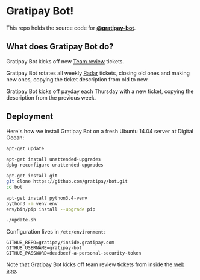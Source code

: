 # Gratipay Bot!

This repo holds the source code for [**@gratipay-bot**](https://github/gratipay-bot).


## What does Gratipay Bot do?

Gratipay Bot kicks off new [Team
review](http://inside.gratipay.com/howto/review-teams) tickets.

Gratipay Bot rotates all weekly
[Radar](http://inside.gratipay.com/howto/sweep-the-radar) tickets, closing old
ones and making new ones, copying the ticket description from old to new.

Gratipay Bot kicks off [payday](http://inside.gratipay.com/howto/run-payday)
each Thursday with a new ticket, copying the description from the previous
week.


## Deployment

Here's how we install Gratipay Bot on a fresh Ubuntu 14.04 server at Digital Ocean:

```bash
apt-get update

apt-get install unattended-upgrades
dpkg-reconfigure unattended-upgrades

apt-get install git
git clone https://github.com/gratipay/bot.git
cd bot

apt-get install python3.4-venv
python3 -m venv env
env/bin/pip install --upgrade pip

./update.sh
```

Configuration lives in `/etc/environment`:

```
GITHUB_REPO=gratipay/inside.gratipay.com
GITHUB_USERNAME=gratipay-bot
GITHUB_PASSWORD=deadbeef-a-personal-security-token
```

Note that Gratipay Bot kicks off team review tickets from inside the [web
app](/gratipay/gratipay.com).
